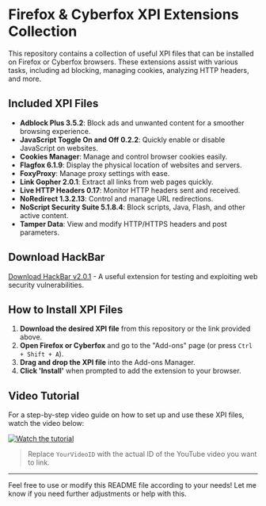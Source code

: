 # Firefox & Cyberfox XPI Extensions Collection

This repository contains a collection of useful XPI files that can be installed on Firefox or Cyberfox browsers. These extensions assist with various tasks, including ad blocking, managing cookies, analyzing HTTP headers, and more.

## Included XPI Files

- **Adblock Plus 3.5.2**: Block ads and unwanted content for a smoother browsing experience.
- **JavaScript Toggle On and Off 0.2.2**: Quickly enable or disable JavaScript on websites.
- **Cookies Manager**: Manage and control browser cookies easily.
- **Flagfox 6.1.9**: Display the physical location of websites and servers.
- **FoxyProxy**: Manage proxy settings with ease.
- **Link Gopher 2.0.1**: Extract all links from web pages quickly.
- **Live HTTP Headers 0.17**: Monitor HTTP headers sent and received.
- **NoRedirect 1.3.2.13**: Control and manage URL redirections.
- **NoScript Security Suite 5.1.8.4**: Block scripts, Java, Flash, and other active content.
- **Tamper Data**: View and modify HTTP/HTTPS headers and post parameters.

## Download HackBar

[Download HackBar v2.0.1](https://github.com/mdalfaz/HackBar-v2.0.1-Update) - A useful extension for testing and exploiting web security vulnerabilities.

## How to Install XPI Files

1. **Download the desired XPI file** from this repository or the link provided above.
2. **Open Firefox or Cyberfox** and go to the "Add-ons" page (or press `Ctrl + Shift + A`).
3. **Drag and drop the XPI file** into the Add-ons Manager.
4. **Click 'Install'** when prompted to add the extension to your browser.

## Video Tutorial

For a step-by-step video guide on how to set up and use these XPI files, watch the video below:

[![Watch the tutorial](https://upload.wikimedia.org/wikipedia/commons/e/ef/Youtube_logo.png)](https://youtu.be/CURNNLUvOPE)

> Replace `YourVideoID` with the actual ID of the YouTube video you want to link.

---

Feel free to use or modify this README file according to your needs! Let me know if you need further adjustments or help with this.
